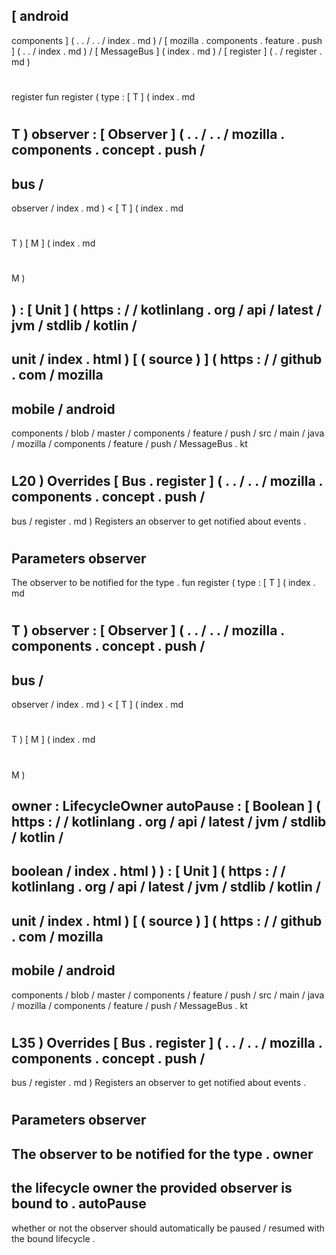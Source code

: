 [
android
-
components
]
(
.
.
/
.
.
/
index
.
md
)
/
[
mozilla
.
components
.
feature
.
push
]
(
.
.
/
index
.
md
)
/
[
MessageBus
]
(
index
.
md
)
/
[
register
]
(
.
/
register
.
md
)
#
register
fun
register
(
type
:
[
T
]
(
index
.
md
#
T
)
observer
:
[
Observer
]
(
.
.
/
.
.
/
mozilla
.
components
.
concept
.
push
/
-
bus
/
-
observer
/
index
.
md
)
<
[
T
]
(
index
.
md
#
T
)
[
M
]
(
index
.
md
#
M
)
>
)
:
[
Unit
]
(
https
:
/
/
kotlinlang
.
org
/
api
/
latest
/
jvm
/
stdlib
/
kotlin
/
-
unit
/
index
.
html
)
[
(
source
)
]
(
https
:
/
/
github
.
com
/
mozilla
-
mobile
/
android
-
components
/
blob
/
master
/
components
/
feature
/
push
/
src
/
main
/
java
/
mozilla
/
components
/
feature
/
push
/
MessageBus
.
kt
#
L20
)
Overrides
[
Bus
.
register
]
(
.
.
/
.
.
/
mozilla
.
components
.
concept
.
push
/
-
bus
/
register
.
md
)
Registers
an
observer
to
get
notified
about
events
.
#
#
#
Parameters
observer
-
The
observer
to
be
notified
for
the
type
.
fun
register
(
type
:
[
T
]
(
index
.
md
#
T
)
observer
:
[
Observer
]
(
.
.
/
.
.
/
mozilla
.
components
.
concept
.
push
/
-
bus
/
-
observer
/
index
.
md
)
<
[
T
]
(
index
.
md
#
T
)
[
M
]
(
index
.
md
#
M
)
>
owner
:
LifecycleOwner
autoPause
:
[
Boolean
]
(
https
:
/
/
kotlinlang
.
org
/
api
/
latest
/
jvm
/
stdlib
/
kotlin
/
-
boolean
/
index
.
html
)
)
:
[
Unit
]
(
https
:
/
/
kotlinlang
.
org
/
api
/
latest
/
jvm
/
stdlib
/
kotlin
/
-
unit
/
index
.
html
)
[
(
source
)
]
(
https
:
/
/
github
.
com
/
mozilla
-
mobile
/
android
-
components
/
blob
/
master
/
components
/
feature
/
push
/
src
/
main
/
java
/
mozilla
/
components
/
feature
/
push
/
MessageBus
.
kt
#
L35
)
Overrides
[
Bus
.
register
]
(
.
.
/
.
.
/
mozilla
.
components
.
concept
.
push
/
-
bus
/
register
.
md
)
Registers
an
observer
to
get
notified
about
events
.
#
#
#
Parameters
observer
-
The
observer
to
be
notified
for
the
type
.
owner
-
the
lifecycle
owner
the
provided
observer
is
bound
to
.
autoPause
-
whether
or
not
the
observer
should
automatically
be
paused
/
resumed
with
the
bound
lifecycle
.
